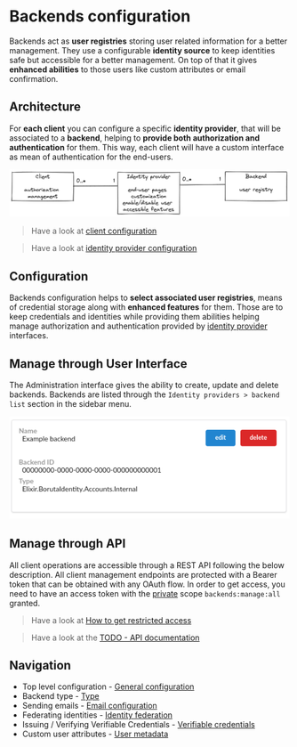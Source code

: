 # Backends configuration

Backends act as __user registries__ storing user related information for a better management. They use a configurable __identity source__ to keep identities safe but accessible for a better management. On top of that it gives __enhanced abilities__ to those users like custom attributes or email confirmation.

## Architecture

For __each client__ you can configure a specific __identity provider__, that will be associated to a __backend__, helping to __provide both authorization and authentication__ for them. This way, each client will have a custom interface as mean of authentication for the end-users.

![Clients, identity providers, and backends](/assets/images/client-identity-provider-backend-en.png)

> Have a look at [client configuration](/docs/provider-configuration/configure-clients.md)

> Have a look at [identity provider configuration](/docs/provider-configuration/configure-identity-providers.md)

## Configuration

Backends configuration helps to __select associated user registries__, means of credential storage along with __enhanced features__ for them. Those are to keep credentials and identities while providing them abilities helping manage authorization and authentication provided by [identity provider](/docs/provider-configuration/configure-identity-providers) interfaces.

## Manage through User Interface

The Administration interface gives the ability to create, update and delete backends. Backends are listed through the `Identity providers > backend list` section in the sidebar menu.

![backend view](/assets/images/backends-list.png)

## Manage through API

All client operations are accessible through a REST API following the below description. All client management endpoints are protected with a Bearer token that can be obtained with any OAuth flow. In order to get access, you need to have an access token with the [private](provider-configuration/configure-scopes.md#public-vs-private-scopes) scope `backends:manage:all` granted.

> Have a look at [How to get restricted access](management-api#get-an-access-token)

> Have a look at the [TODO - API documentation](/api/list-scopes)

## Navigation

- Top level configuration - [General configuration](/docs/provider-configuration/backends/general-configuration)
- Backend type - [Type](/docs/provider-configuration/backends/type)
- Sending emails - [Email configuration](/docs/provider-configuration/backends/email-configuration)
- Federating identities - [Identity federation](/docs/provider-configuration/backends/identity-federation)
- Issuing / Verifying Verifiable Credentials - [Verifiable credentials](/docs/provider-configuration/backends/verifiable-credentials)
- Custom user attributes - [User metadata](/docs/provider-configuration/backends/user-metadata)
